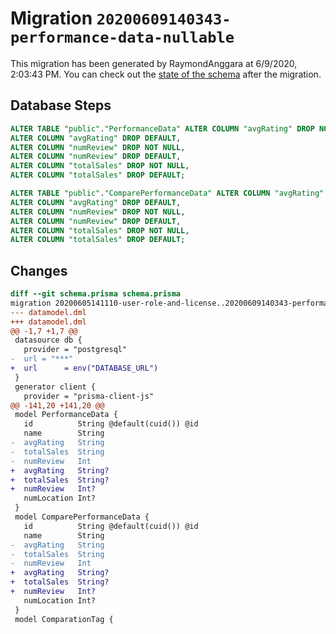 # Migration `20200609140343-performance-data-nullable`

This migration has been generated by RaymondAnggara at 6/9/2020, 2:03:43 PM.
You can check out the [state of the schema](./schema.prisma) after the migration.

## Database Steps

```sql
ALTER TABLE "public"."PerformanceData" ALTER COLUMN "avgRating" DROP NOT NULL,
ALTER COLUMN "avgRating" DROP DEFAULT,
ALTER COLUMN "numReview" DROP NOT NULL,
ALTER COLUMN "numReview" DROP DEFAULT,
ALTER COLUMN "totalSales" DROP NOT NULL,
ALTER COLUMN "totalSales" DROP DEFAULT;

ALTER TABLE "public"."ComparePerformanceData" ALTER COLUMN "avgRating" DROP NOT NULL,
ALTER COLUMN "avgRating" DROP DEFAULT,
ALTER COLUMN "numReview" DROP NOT NULL,
ALTER COLUMN "numReview" DROP DEFAULT,
ALTER COLUMN "totalSales" DROP NOT NULL,
ALTER COLUMN "totalSales" DROP DEFAULT;
```

## Changes

```diff
diff --git schema.prisma schema.prisma
migration 20200605141110-user-role-and-license..20200609140343-performance-data-nullable
--- datamodel.dml
+++ datamodel.dml
@@ -1,7 +1,7 @@
 datasource db {
   provider = "postgresql"
-  url = "***"
+  url      = env("DATABASE_URL")
 }
 generator client {
   provider = "prisma-client-js"
@@ -141,20 +141,20 @@
 model PerformanceData {
   id          String @default(cuid()) @id
   name        String
-  avgRating   String
-  totalSales  String
-  numReview   Int
+  avgRating   String?
+  totalSales  String?
+  numReview   Int?
   numLocation Int?
 }
 model ComparePerformanceData {
   id          String @default(cuid()) @id
   name        String
-  avgRating   String
-  totalSales  String
-  numReview   Int
+  avgRating   String?
+  totalSales  String?
+  numReview   Int?
   numLocation Int?
 }
 model ComparationTag {
```


